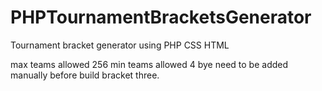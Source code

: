 # PHPTournamentBracketsGenerator
Tournament bracket generator using PHP CSS HTML

max teams allowed 256
min teams allowed 4
bye need to be added manually before build bracket three.

